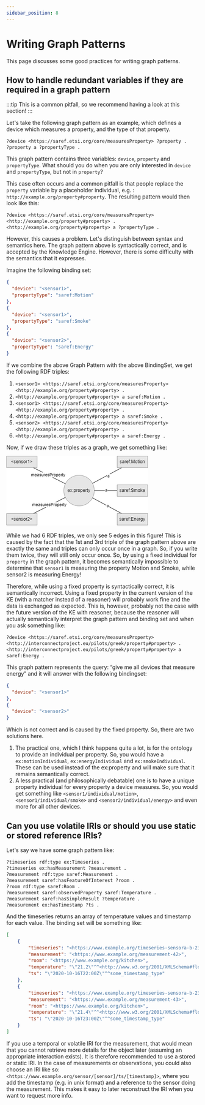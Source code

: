 ```yaml
---
sidebar_position: 8
---
```

# Writing Graph Patterns
This page discusses some good practices for writing graph patterns.

## How to handle redundant variables if they are required in a graph pattern
:::tip
This is a common pitfall, so we recommend having a look at this section!
:::

Let's take the following graph pattern as an example, which defines a device which measures a property, and the type of that property.

```sparql
?device <https://saref.etsi.org/core/measuresProperty> ?property .
?property a ?propertyType .
```

This graph pattern contains three variables: `device`, `property` and `propertyType`.
What should you do when you are only interested in `device` and `propertyType`, but not in `property`?

This case often occurs and a common pitfall is that people replace the `property` variable by a placeholder individual, 
e.g. : `http://example.org/property#property`.
The resulting pattern would then look like this:

```sparql
?device <https://saref.etsi.org/core/measuresProperty> <http://example.org/property#property> .
<http://example.org/property#property> a ?propertyType .
```

However, this causes a problem. 
Let's distinguish between syntax and semantics here.
The graph pattern above is syntactically correct, and is accepted by the Knowledge Engine.
However, there is some difficulty with the semantics that it expresses.

Imagine the following binding set:

```json
{
  "device": "<sensor1>",
  "propertyType": "saref:Motion"
},
{
  "device": "<sensor1>",
  "propertyType": "saref:Smoke"
},
{
  "device": "<sensor2>",
  "propertyType": "saref:Energy"
}
```

If we combine the above Graph Pattern with the above BindingSet, we get the following RDF triples:

1. `<sensor1> <https://saref.etsi.org/core/measuresProperty> <http://example.org/property#property> .`
2.   `<http://example.org/property#property> a saref:Motion .`
3. `<sensor1> <https://saref.etsi.org/core/measuresProperty> <http://example.org/property#property> .`
4. `<http://example.org/property#property> a saref:Smoke .`
5. `<sensor2> <https://saref.etsi.org/core/measuresProperty> <http://example.org/property#property> .`
6. `<http://example.org/property#property> a saref:Energy .`

Now, if we draw these triples as a graph, we get something like:

![Illustration of aforementioned RDF triples. It contains 2 nodes on the left, both connected to a central node, which is then connected to three nodes on the right.](./../../static/img/graph-pattern-pitfall.png)

While we had 6 RDF triples, we only see 5 edges in this figure!
This is caused by the fact that the 1st and 3rd triple of the graph pattern above are exactly the same and triples can only occur once in a graph.
So, if you write them twice, they will still only occur once.
So, by using a fixed individual for `property` in the graph pattern, it becomes semantically impossible to determine that `sensor1` is measuring the property Motion and Smoke, while sensor2 is measuring Energy!

Therefore, while using a fixed property is syntactically correct, it is semantically incorrect.
Using a fixed property in the current version of the KE (with a matcher instead of a reasoner) will probably work fine and the data is exchanged as expected.
This is, however, probably not the case with the future version of the KE with reasoner, because the reasoner will actually semantically interpret the graph pattern and binding set and when you ask something like:

  ```sparql
  ?device <https://saref.etsi.org/core/measuresProperty> <http://interconnectproject.eu/pilots/greek/property#property> .
  <http://interconnectproject.eu/pilots/greek/property#property> a saref:Energy .
  ```
  This graph pattern represents the query: “give me all devices that measure energy” and it will answer with the following bindingset:

```json
{
  "device": "<sensor1>"
},
{
  "device": "<sensor2>"
}
```

Which is not correct and is caused by the fixed property.
So, there are two solutions here.
1. The practical one, which I think happens quite a lot, is for the ontology to provide an individual per property.
So, you would have a `ex:motionIndividual`, `ex:energyIndividual` and `ex:smokeIndividual`.
These can be used instead of the ex:property and will make sure that it remains semantically correct.
2. A less practical (and philosophically debatable) one is to have a unique property individual for every property a device measures.
So, you would get something like `<sensor1/individual/motion>`, `<sensor1/individual/smoke>` and `<sensor2/individual/energy>` and even more for all other devices.

## Can you use volatile IRIs or should you use static or stored reference IRIs?
Let's say we have some graph pattern like:

```sparql
?timeseries rdf:type ex:Timeseries .
?timeseries ex:hasMeasurement ?measurement .
?measurement rdf:type saref:Measurement .
?measurement saref:hasFeatureOfInterest ?room .
?room rdf:type saref:Room .
?measurement saref:observedProperty saref:Temperature .
?measurement saref:hasSimpleResult ?temperature .
?measurement ex:hasTimestamp ?ts .
```

And the timeseries returns an array of temperature values and timestamp for each value.
The binding set will be something like:
```json
[
	{
		"timeseries": "<https://www.example.org/timeseries-sensora-b-23>",
		"measurement": "<https://www.example.org/measurement-42>",
		"room": "<https://www.example.org/kitchen>",
		"temperature": "\"21.2\"^^<http://www.w3.org/2001/XMLSchema#float>",
		"ts": "\"2020-10-16T22:00Z\"^^some_timestamp_type"
	},
	{
		"timeseries": "<https://www.example.org/timeseries-sensora-b-23>",
		"measurement": "<https://www.example.org/measurement-43>",
		"room": "<https://www.example.org/kitchen>",
		"temperature": "\"21.4\"^^<http://www.w3.org/2001/XMLSchema#float>",
		"ts": "\"2020-10-16T23:00Z\"^^some_timestamp_type"
	}
]
```

If you use a temporal or volatile IRI for the measurement, that would mean that you cannot retrieve more details for the object later (assuming an appropriate interaction exists).
It is therefore recommended to use a stored or static IRI.
In the case of measurements or observations, you could also choose an IRI like so: `<https://www.example.org/sensor/[sensor]/ts/[timestamp]>`, where you add the timestamp (e.g. in unix format) and a reference to the sensor doing the measurement.
This makes it easy to later reconstruct the IRI when you want to request more info.
